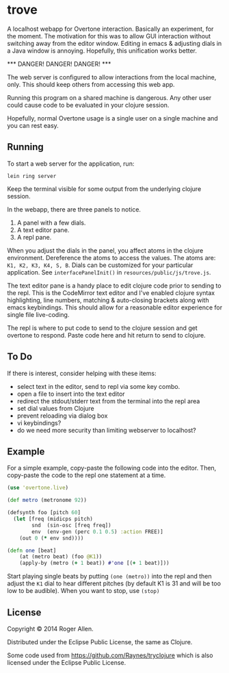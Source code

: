 # trove

A localhost webapp for Overtone interaction.  Basically an experiment,
for the moment.  The motivation for this was to allow GUI interaction
without switching away from the editor window.  Editing in emacs &
adjusting dials in a Java window is annoying.  Hopefully, this
unification works better.

*** DANGER! DANGER! DANGER! ***

The web server is configured to allow interactions from the local machine,
only.  This should keep others from accessing this web app.

Running this program on a shared machine is dangerous.  Any other user
could cause code to be evaluated in your clojure session.

Hopefully, normal Overtone usage is a single user on a single machine
and you can rest easy.

## Running

To start a web server for the application, run:

    lein ring server

Keep the terminal visible for some output from the underlying clojure
session.

In the webapp, there are three panels to notice.

1. A panel with a few dials.
2. A text editor pane.
3. A repl pane.

When you adjust the dials in the panel, you affect atoms in the
clojure environment.  Dereference the atoms to access the values.  The
atoms are: `K1, K2, K3, K4, S, B`.  Dials can be customized for your
particular application.  See `interfacePanelInit()` in
`resources/public/js/trove.js`.

The text editor pane is a handy place to edit clojure code prior to
sending to the repl.  This is the CodeMirror text editor and I've
enabled clojure syntax highlighting, line numbers, matching &
auto-closing brackets along with emacs keybindings.  This should allow
for a reasonable editor experience for single file live-coding.

The repl is where to put code to send to the clojure session and get
overtone to respond.  Paste code here and hit return to send to
clojure.

## To Do

If there is interest, consider helping with these items:
* select text in the editor, send to repl via some key combo.
* open a file to insert into the text editor
* redirect the stdout/stderr text from the terminal into the repl area
* set dial values from Clojure
* prevent reloading via dialog box
* vi keybindings?
* do we need more security than limiting webserver to localhost?

## Example

For a simple example, copy-paste the following code into the editor.
Then, copy-paste the code to the repl one statement at a time.

```clj
(use 'overtone.live)

(def metro (metronome 92))

(defsynth foo [pitch 60]
  (let [freq (midicps pitch)
        snd  (sin-osc [freq freq])
        env  (env-gen (perc 0.1 0.5) :action FREE)]
    (out 0 (* env snd))))

(defn one [beat]
    (at (metro beat) (foo @K1))
    (apply-by (metro (+ 1 beat)) #'one [(+ 1 beat)]))
```

Start playing single beats by putting `(one (metro))` into the repl
and then adjust the `K1` dial to hear different pitches (by default K1
is 31 and will be too low to be audible).  When you want to stop, use
`(stop)`

## License

Copyright © 2014 Roger Allen.

Distributed under the Eclipse Public License, the same as Clojure.

Some code used from https://github.com/Raynes/tryclojure which is
also licensed under the Eclipse Public License.
